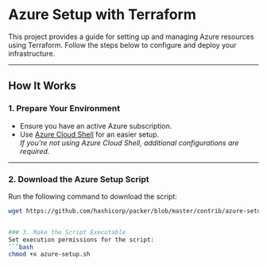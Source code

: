 # Azure Setup with Terraform

This project provides a guide for setting up and managing Azure resources using Terraform. Follow the steps below to configure and deploy your infrastructure.

---

## How It Works

### 1. Prepare Your Environment
- Ensure you have an active Azure subscription.
- Use [Azure Cloud Shell](https://docs.microsoft.com/en-us/azure/cloud-shell/features) for an easier setup.  
  _If you're not using Azure Cloud Shell, additional configurations are required._

---

### 2. Download the Azure Setup Script
Run the following command to download the script:
```bash
wget https://github.com/hashicorp/packer/blob/master/contrib/azure-setup.sh


### 3. Make the Script Executable
Set execution permissions for the script:
```bash
chmod +x azure-setup.sh

